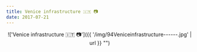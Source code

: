 ```yaml
---
title: Venice infrastructure 🇮🇹 📷
date: 2017-07-21
---
```


<center>!['Venice infrastructure 🇮🇹 📷']({{ '/img/94Veniceinfrastructure------.jpg' | url }} "")</center>